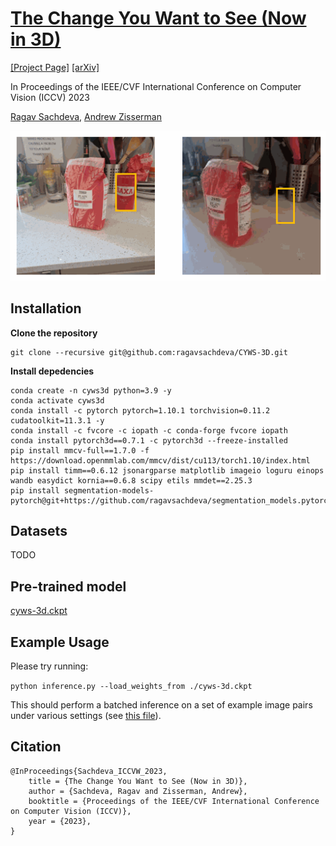 # [The Change You Want to See (Now in 3D)](#)

[[Project Page]](#) [[arXiv]](https://arxiv.org/abs/2308.10417)

In Proceedings of the IEEE/CVF International Conference on Computer Vision (ICCV) 2023

[Ragav Sachdeva](https://ragavsachdeva.github.io/), [Andrew Zisserman](https://scholar.google.com/citations?hl=en&user=UZ5wscMAAAAJ)

![results](demo_data/pred.gif)

## Installation

**Clone the repository**

```
git clone --recursive git@github.com:ragavsachdeva/CYWS-3D.git
```

**Install depedencies**

```
conda create -n cyws3d python=3.9 -y
conda activate cyws3d
conda install -c pytorch pytorch=1.10.1 torchvision=0.11.2 cudatoolkit=11.3.1 -y
conda install -c fvcore -c iopath -c conda-forge fvcore iopath
conda install pytorch3d==0.7.1 -c pytorch3d --freeze-installed
pip install mmcv-full==1.7.0 -f https://download.openmmlab.com/mmcv/dist/cu113/torch1.10/index.html
pip install timm==0.6.12 jsonargparse matplotlib imageio loguru einops wandb easydict kornia==0.6.8 scipy etils mmdet==2.25.3
pip install segmentation-models-pytorch@git+https://github.com/ragavsachdeva/segmentation_models.pytorch.git@2cde92e776b0a074d5e2f4f6a50c68754f948015
```


## Datasets

TODO


## Pre-trained model

[cyws-3d.ckpt](https://thor.robots.ox.ac.uk/datasets/cyws/cyws-3d.ckpt.gz)

## Example Usage

Please try running:

`python inference.py --load_weights_from ./cyws-3d.ckpt`

This should perform a batched inference on a set of example image pairs under various settings (see [this file](demo_data/input_metadata.yml)).

## Citation

```
@InProceedings{Sachdeva_ICCVW_2023,
    title = {The Change You Want to See (Now in 3D)},
    author = {Sachdeva, Ragav and Zisserman, Andrew},
    booktitle = {Proceedings of the IEEE/CVF International Conference on Computer Vision (ICCV)},
    year = {2023},
}
```
